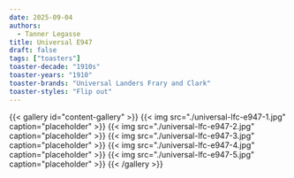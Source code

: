 ```yaml
---
date: 2025-09-04
authors:
  - Tanner Legasse
title: Universal E947
draft: false
tags: ["toasters"]
toaster-decade: "1910s"
toaster-years: "1910"
toaster-brands: "Universal Landers Frary and Clark"
toaster-styles: "Flip out"
---
```

{{< gallery id="content-gallery" >}}
  {{< img src="./universal-lfc-e947-1.jpg" caption="placeholder" >}}
  {{< img src="./universal-lfc-e947-2.jpg" caption="placeholder" >}}
  {{< img src="./universal-lfc-e947-3.jpg" caption="placeholder" >}}
  {{< img src="./universal-lfc-e947-4.jpg" caption="placeholder" >}}
  {{< img src="./universal-lfc-e947-5.jpg" caption="placeholder" >}}
{{< /gallery >}}
